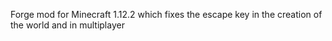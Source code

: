 Forge mod for Minecraft 1.12.2 which fixes the escape key in the creation of the world and in multiplayer
